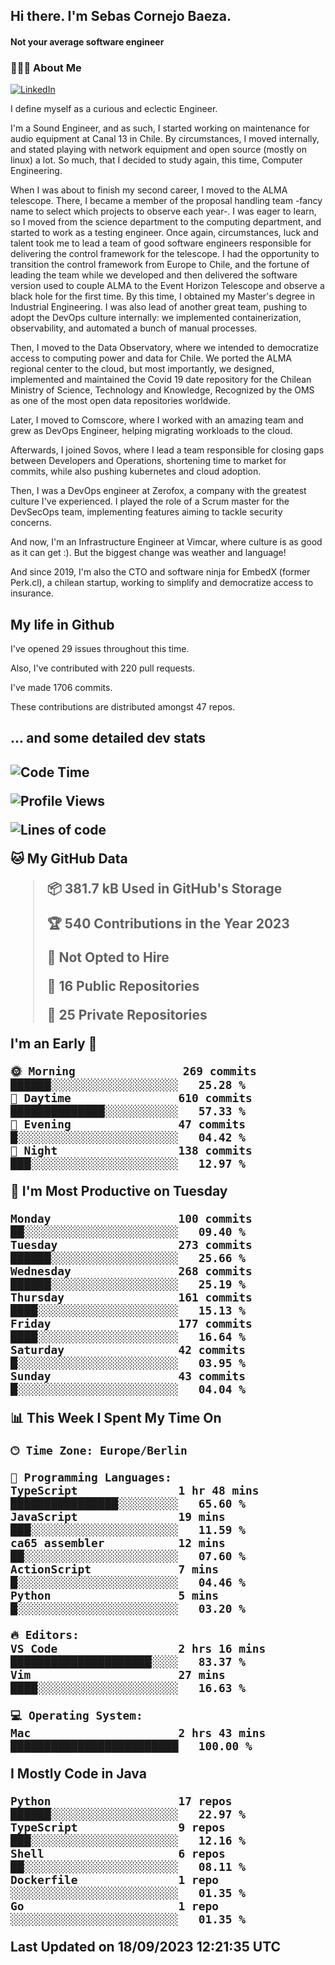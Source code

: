 <h2> Hi there.  I'm Sebas Cornejo Baeza.</h2>
<h4> Not your average software engineer</h4>
<h3> 👨🏻‍💻 About Me </h3>
<a href="http://linkedin.com/in/sebastian-cornejo-baeza/"><img alt="LinkedIn" src="https://img.shields.io/badge/Sebas%20Cornejo%20-informational?style=appveyor&logo=linkedin"></a>


I define myself as a curious and eclectic Engineer.

I'm a Sound Engineer, and as such, I started working on maintenance for audio equipment at Canal 13 in Chile.
By circumstances, I moved internally, and stated playing with network equipment and open source (mostly on linux) 
a lot. So much, that I decided to study again, this time, Computer Engineering.

When I was about to finish my second career, I moved to the ALMA telescope. There, I became a member of the proposal handling team
-fancy name to select which projects to observe each year-. 
I was eager to learn, so I moved from the science department to the computing department, and started to work as 
a testing engineer. Once again, circumstances, luck and talent took me to lead a team of good software engineers 
responsible for delivering the control framework for the telescope. I had the opportunity to transition the control framework from
Europe to Chile, and the fortune of leading the team while we developed and then delivered the software
version used to couple ALMA to the Event Horizon Telescope and observe a black hole for the first time.
By this time, I obtained my Master's degree in Industrial Engineering.
I was also lead of another great team, pushing to adopt the DevOps culture internally: we implemented containerization, observability, and automated a bunch of manual processes.

Then, I moved to the Data Observatory, where we intended to democratize access to computing power
and data for Chile. We ported the ALMA regional center to the cloud, but most importantly, we designed, implemented
and maintained the Covid 19 date repository for the Chilean Ministry of Science, Technology and Knowledge, Recognized by the OMS as one of the most open
data repositories worldwide.

Later, I moved to Comscore, where I worked with an amazing team and grew as DevOps Engineer, helping migrating workloads to the cloud.

Afterwards, I joined Sovos, where I lead a team responsible for closing gaps between Developers and Operations, shortening time to market for commits, while
also pushing kubernetes and cloud adoption.

Then, I was a DevOps engineer at Zerofox, a company with the greatest culture I've experienced. I played the role of a Scrum master for the DevSecOps team,
implementing features aiming to tackle security concerns.

And now, I'm an Infrastructure Engineer at Vimcar, where culture is as good as it can get :). But the biggest change was weather and language!
 
And since 2019, I'm also the CTO and software ninja for EmbedX (former Perk.cl), a chilean startup, working to simplify and democratize access to insurance.

<h2> My life in Github </h2>

I've opened 29 issues throughout this time.

Also, I've contributed with 220 pull requests.

I've made 1706 commits.

These contributions are distributed amongst 47 repos.

<h2>... and some detailed dev stats<h2>

<!--START_SECTION:waka-->
![Code Time](http://img.shields.io/badge/Code%20Time-489%20hrs%2046%20mins-blue)

![Profile Views](http://img.shields.io/badge/Profile%20Views-9-blue)

![Lines of code](https://img.shields.io/badge/From%20Hello%20World%20I%27ve%20Written-797.0%20thousand%20lines%20of%20code-blue)

**🐱 My GitHub Data** 

> 📦 381.7 kB Used in GitHub's Storage 
 > 
> 🏆 540 Contributions in the Year 2023
 > 
> 🚫 Not Opted to Hire
 > 
> 📜 16 Public Repositories 
 > 
> 🔑 25 Private Repositories 
 > 
**I'm an Early 🐤** 

```text
🌞 Morning                269 commits         ██████░░░░░░░░░░░░░░░░░░░   25.28 % 
🌆 Daytime                610 commits         ██████████████░░░░░░░░░░░   57.33 % 
🌃 Evening                47 commits          █░░░░░░░░░░░░░░░░░░░░░░░░   04.42 % 
🌙 Night                  138 commits         ███░░░░░░░░░░░░░░░░░░░░░░   12.97 % 
```
📅 **I'm Most Productive on Tuesday** 

```text
Monday                   100 commits         ██░░░░░░░░░░░░░░░░░░░░░░░   09.40 % 
Tuesday                  273 commits         ██████░░░░░░░░░░░░░░░░░░░   25.66 % 
Wednesday                268 commits         ██████░░░░░░░░░░░░░░░░░░░   25.19 % 
Thursday                 161 commits         ████░░░░░░░░░░░░░░░░░░░░░   15.13 % 
Friday                   177 commits         ████░░░░░░░░░░░░░░░░░░░░░   16.64 % 
Saturday                 42 commits          █░░░░░░░░░░░░░░░░░░░░░░░░   03.95 % 
Sunday                   43 commits          █░░░░░░░░░░░░░░░░░░░░░░░░   04.04 % 
```


📊 **This Week I Spent My Time On** 

```text
🕑︎ Time Zone: Europe/Berlin

💬 Programming Languages: 
TypeScript               1 hr 48 mins        ████████████████░░░░░░░░░   65.60 % 
JavaScript               19 mins             ███░░░░░░░░░░░░░░░░░░░░░░   11.59 % 
ca65 assembler           12 mins             ██░░░░░░░░░░░░░░░░░░░░░░░   07.60 % 
ActionScript             7 mins              █░░░░░░░░░░░░░░░░░░░░░░░░   04.46 % 
Python                   5 mins              █░░░░░░░░░░░░░░░░░░░░░░░░   03.20 % 

🔥 Editors: 
VS Code                  2 hrs 16 mins       █████████████████████░░░░   83.37 % 
Vim                      27 mins             ████░░░░░░░░░░░░░░░░░░░░░   16.63 % 

💻 Operating System: 
Mac                      2 hrs 43 mins       █████████████████████████   100.00 % 
```

**I Mostly Code in Java** 

```text
Python                   17 repos            ██████░░░░░░░░░░░░░░░░░░░   22.97 % 
TypeScript               9 repos             ███░░░░░░░░░░░░░░░░░░░░░░   12.16 % 
Shell                    6 repos             ██░░░░░░░░░░░░░░░░░░░░░░░   08.11 % 
Dockerfile               1 repo              ░░░░░░░░░░░░░░░░░░░░░░░░░   01.35 % 
Go                       1 repo              ░░░░░░░░░░░░░░░░░░░░░░░░░   01.35 % 
```




 Last Updated on 18/09/2023 12:21:35 UTC
<!--END_SECTION:waka-->
